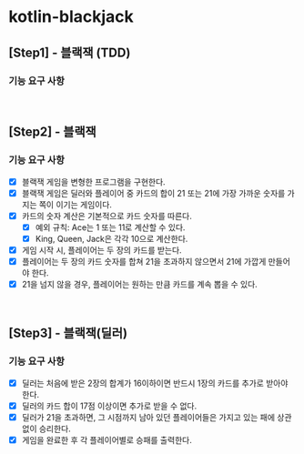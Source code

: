 # kotlin-blackjack

## [Step1] - 블랙잭 (TDD)
### 기능 요구 사항

<br>

## [Step2] - 블랙잭
### 기능 요구 사항
- [x] 블랙잭 게임을 변형한 프로그램을 구현한다.
- [x] 블랙잭 게임은 딜러와 플레이어 중 카드의 합이 21 또는 21에 가장 가까운 숫자를 가지는 쪽이 이기는 게임이다.
- [x] 카드의 숫자 계산은 기본적으로 카드 숫자를 따른다.
    - [x] 예외 규칙: Ace는 1 또는 11로 계산할 수 있다.
    - [x] King, Queen, Jack은 각각 10으로 계산한다.
- [x] 게임 시작 시, 플레이어는 두 장의 카드를 받는다.
- [x] 플레이어는 두 장의 카드 숫자를 합쳐 21을 초과하지 않으면서 21에 가깝게 만들어야 한다.
- [x] 21을 넘지 않을 경우, 플레이어는 원하는 만큼 카드를 계속 뽑을 수 있다.

<br>

## [Step3] - 블랙잭(딜러)
### 기능 요구 사항
- [x] 딜러는 처음에 받은 2장의 합계가 16이하이면 반드시 1장의 카드를 추가로 받아야 한다.
- [x] 딜러의 카드 합이 17점 이상이면 추가로 받을 수 없다.
- [x] 딜러가 21을 초과하면, 그 시점까지 남아 있던 플레이어들은 가지고 있는 패에 상관 없이 승리한다.
- [x] 게임을 완료한 후 각 플레이어별로 승패를 출력한다.
